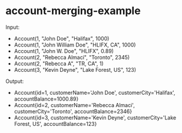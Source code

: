 # account-merging-example

Input:

- Account(1, "John Doe", "Halifax", 1000)
- Account(1, "John William Doe", "HLIFX, CA", 1000)
- Account(1, "John W. Doe", "HLIFX", 0.89)
- Account(2, "Rebecca Almaci", "Toronto", 2345)
- Account(2, "Rebecca A", "TR, CA", 1)
- Account(3, "Kevin Deyne", "Lake Forest, US", 123)



Output:

- Account{id=1, customerName='John Doe', customerCity='Halifax', accountBalance=1000.89}
- Account{id=2, customerName='Rebecca Almaci', customerCity='Toronto', accountBalance=2346}
- Account{id=3, customerName='Kevin Deyne', customerCity='Lake Forest, US', accountBalance=123}
